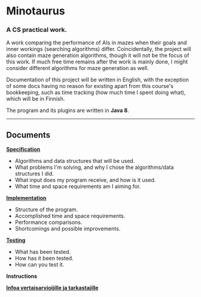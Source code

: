 # Minotaurus
### A CS practical work. 

A work comparing the performance of AIs in mazes when their goals and inner workings (searching algorithms) differ.
Coincidentally, the project will also contain maze generation algorithms, though it will not be the focus of this
work. If much free time remains after the work is mainly done, I might consider different algorithms for maze generation
as well.

Documentation of this project will be written in English, with the exception of some docs having no reason for existing apart from this course's bookkeeping, such as time tracking (how much time I spent doing what), which will be in Finnish.

The program and its plugins are written in **Java 8**.

---

## Documents

[**Specification**](docs/specification.md)

- Algorithms and data structures that will be used.
- What problems I'm solving, and why I chose the algorithms/data structures I did.
- What input does my program receive, and how is it used.
- What time and space requirements am I aiming for.

[**Implementation**](docs/implementation.md)

- Structure of the program.
- Accomplished time and space requirements.
- Performance comparisons.
- Shortcomings and possible improvements.

[**Testing**](docs/testing.md)

- What has been tested.
- How has it been tested.
- How can you test it.

**Instructions**

[**Infoa vertaisarvioijille ja tarkastajille**](docs/arv-info.md)
